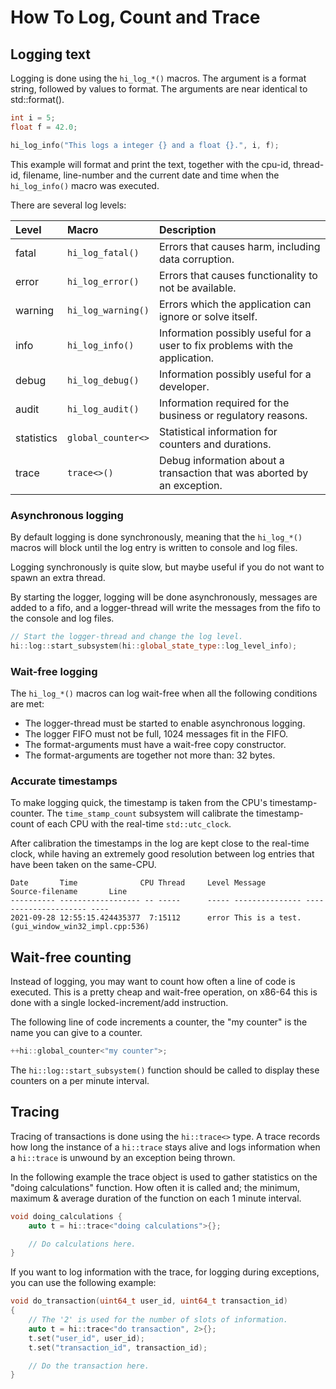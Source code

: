 How To Log, Count and Trace
===========================

Logging text
------------

Logging is done using the `hi_log_*()` macros. The argument is a
format string, followed by values to format. The arguments are
near identical to std::format().

```cpp
int i = 5;
float f = 42.0;

hi_log_info("This logs a integer {} and a float {}.", i, f);
```

This example will format and print the text, together with the
cpu-id, thread-id, filename, line-number and the current date
and time when the `hi_log_info()` macro was executed.

There are several log levels:

 | Level      | Macro              | Description                                                                   |
 |:---------- |:------------------ |:---------------------------------------------------------------------------- |
 | fatal      | `hi_log_fatal()`   | Errors that causes harm, including data corruption.                          |
 | error      | `hi_log_error()`   | Errors that causes functionality to not be available.                        |
 | warning    | `hi_log_warning()` | Errors which the application can ignore or solve itself.                     |
 | info       | `hi_log_info()`    | Information possibly useful for a user to fix problems with the application. |
 | debug      | `hi_log_debug()`   | Information possibly useful for a developer.                                 |
 | audit      | `hi_log_audit()`   | Information required for the business or regulatory reasons.                 |
 | statistics | `global_counter<>` | Statistical information for counters and durations.                          |
 | trace      | `trace<>()`        | Debug information about a transaction that was aborted by an exception.      |

### Asynchronous logging

By default logging is done synchronously, meaning that the `hi_log_*()`
macros will block until the log entry is written to console and log files.

Logging synchronously is quite slow, but maybe useful if you do not want
to spawn an extra thread.

By starting the logger, logging will be done asynchronously, messages
are added to a fifo, and a logger-thread will write the messages from the
fifo to the console and log files.

```cpp
// Start the logger-thread and change the log level.
hi::log::start_subsystem(hi::global_state_type::log_level_info);
```

### Wait-free logging

The `hi_log_*()` macros can log wait-free when all the following conditions
are met:

 - The logger-thread must be started to enable asynchronous logging.
 - The logger FIFO must not be full, 1024 messages fit in the FIFO.
 - The format-arguments must have a wait-free copy constructor.
 - The format-arguments are together not more than: 32 bytes.

### Accurate timestamps

To make logging quick, the timestamp is taken from the CPU's
timestamp-counter. The `time_stamp_count` subsystem will calibrate
the timestamp-count of each CPU with the real-time `std::utc_clock`.

After calibration the timestamps in the log are kept close to the
real-time clock, while having an extremely good resolution between
log entries that have been taken on the same-CPU.

```text
Date       Time              CPU Thread     Level Message         Source-filename       Line
---------- ------------------ -- -----      ----- --------------- --------------------- ----
2021-09-28 12:55:15.424435377  7:15112      error This is a test. (gui_window_win32_impl.cpp:536)
```

Wait-free counting
------------------

Instead of logging, you may want to count how often a line of
code is executed. This is a pretty cheap and wait-free operation,
on x86-64 this is done with a single locked-increment/add instruction.

The following line of code increments a counter, the "my counter"
is the name you can give to a counter.

```cpp
++hi::global_counter<"my counter">;
```

The `hi::log::start_subsystem()` function should be called to display these counters
on a per minute interval.

Tracing
-------

Tracing of transactions is done using the `hi::trace<>` type.
A trace records how long the instance of a `hi::trace` stays alive and
logs information when a `hi::trace` is unwound by an exception being thrown.

In the following example the trace object is used to gather statistics on the
"doing calculations" function. How often it is called and; the minimum, maximum
& average duration of the function on each 1 minute interval.

```cpp
void doing_calculations {
    auto t = hi::trace<"doing calculations">{};

    // Do calculations here.
}
```

If you want to log information with the trace, for logging during exceptions, you
can use the following example:

```cpp
void do_transaction(uint64_t user_id, uint64_t transaction_id)
{
    // The '2' is used for the number of slots of information.
    auto t = hi::trace<"do transaction", 2>{};
    t.set("user_id", user_id);
    t.set("transaction_id", transaction_id);

    // Do the transaction here.
}
```
